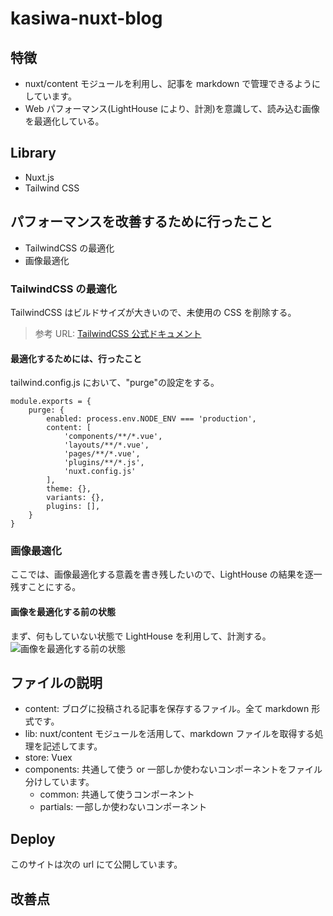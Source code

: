 # kasiwa-nuxt-blog

## 特徴

- nuxt/content モジュールを利用し、記事を markdown で管理できるようにしています。
- Web パフォーマンス(LightHouse により、計測)を意識して、読み込む画像を最適化している。

## Library

- Nuxt.js
- Tailwind CSS

## パフォーマンスを改善するために行ったこと

- TailwindCSS の最適化
- 画像最適化

### TailwindCSS の最適化

TailwindCSS はビルドサイズが大きいので、未使用の CSS を削除する。

> 参考 URL: [TailwindCSS 公式ドキュメント](https://tailwindcss.com/docs/optimizing-for-production)

#### 最適化するためには、行ったこと

tailwind.config.js において、"purge"の設定をする。

```
module.exports = {
    purge: {
        enabled: process.env.NODE_ENV === 'production',
        content: [
            'components/**/*.vue',
            'layouts/**/*.vue',
            'pages/**/*.vue',
            'plugins/**/*.js',
            'nuxt.config.js'
        ],
        theme: {},
        variants: {},
        plugins: [],
    }
}
```

### 画像最適化

ここでは、画像最適化する意義を書き残したいので、LightHouse の結果を逐一残すことにする。

#### 画像を最適化する前の状態

まず、何もしていない状態で LightHouse を利用して、計測する。
![画像を最適化する前の状態](https://res.cloudinary.com/kasiwa/result_1.png)

## ファイルの説明

- content: ブログに投稿される記事を保存するファイル。全て markdown 形式です。
- lib: nuxt/content モジュールを活用して、markdown ファイルを取得する処理を記述してます。
- store: Vuex
- components: 共通して使う or 一部しか使わないコンポーネントをファイル分けしています。
  - common: 共通して使うコンポーネント
  - partials: 一部しか使わないコンポーネント

## Deploy

このサイトは次の url にて公開しています。

## 改善点
